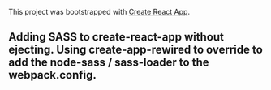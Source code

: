 This project was bootstrapped with [Create React App](https://github.com/facebookincubator/create-react-app).

## Adding SASS to create-react-app without ejecting. Using create-app-rewired to override to add the node-sass / sass-loader to the webpack.config.